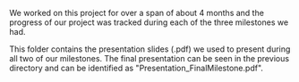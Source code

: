 We worked on this project for over a span of about 4 months and the progress of our project was tracked during each of the three milestones we had.

This folder contains the presentation slides (.pdf) we used to present during all two of our milestones. The final presentation can be seen in the previous directory and can be identified as "Presentation_FinalMilestone.pdf".
